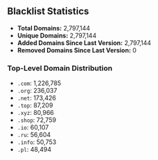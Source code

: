 ## Blacklist Statistics

- **Total Domains:** 2,797,144
- **Unique Domains:** 2,797,144
- **Added Domains Since Last Version:** 2,797,144
- **Removed Domains Since Last Version:** 0

### Top-Level Domain Distribution

-  `.com`: 1,226,785
-  `.org`: 236,037
-  `.net`: 173,426
-  `.top`: 87,209
-  `.xyz`: 80,966
-  `.shop`: 72,759
-  `.io`: 60,107
-  `.ru`: 56,604
-  `.info`: 50,753
-  `.pl`: 48,494
